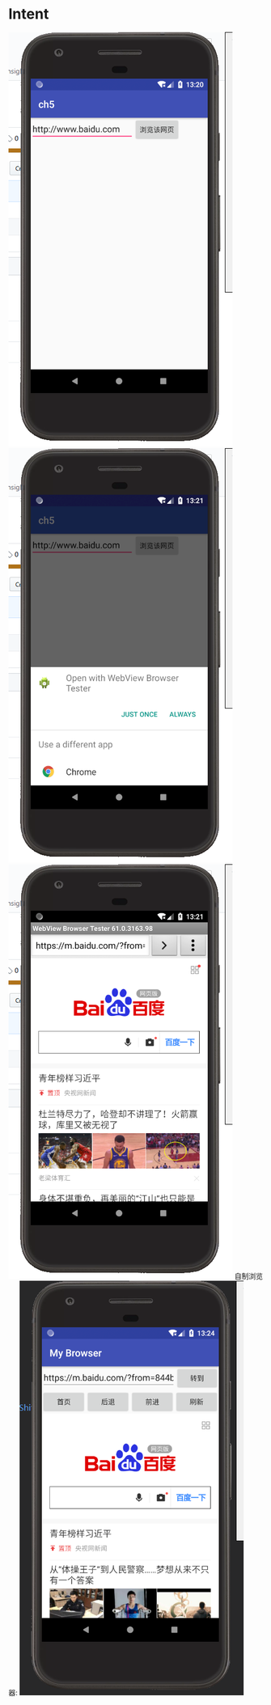 # Intent
![在这里插入图片描述](https://raw.githubusercontent.com/w840980261/Intent/master/img/1.png)
![在这里插入图片描述](https://raw.githubusercontent.com/w840980261/Intent/master/img/2.png)
![在这里插入图片描述](https://raw.githubusercontent.com/w840980261/Intent/master/img/3.png)
自制浏览器:
![在这里插入图片描述](https://raw.githubusercontent.com/w840980261/Intent/master/img/4.png)